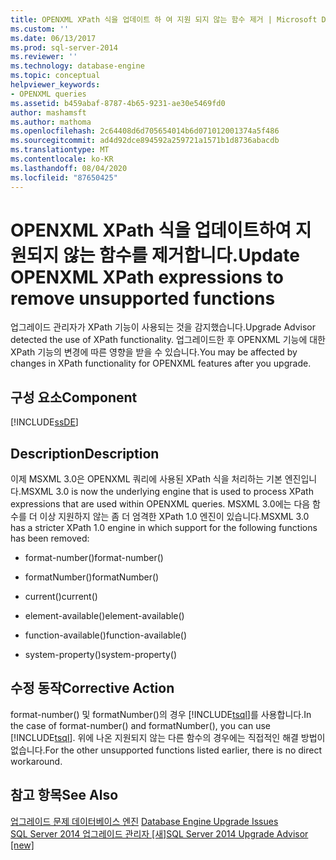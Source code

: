 ```yaml
---
title: OPENXML XPath 식을 업데이트 하 여 지원 되지 않는 함수 제거 | Microsoft Docs
ms.custom: ''
ms.date: 06/13/2017
ms.prod: sql-server-2014
ms.reviewer: ''
ms.technology: database-engine
ms.topic: conceptual
helpviewer_keywords:
- OPENXML queries
ms.assetid: b459abaf-8787-4b65-9231-ae30e5469fd0
author: mashamsft
ms.author: mathoma
ms.openlocfilehash: 2c64408d6d705654014b6d071012001374a5f486
ms.sourcegitcommit: ad4d92dce894592a259721a1571b1d8736abacdb
ms.translationtype: MT
ms.contentlocale: ko-KR
ms.lasthandoff: 08/04/2020
ms.locfileid: "87650425"
---
```

# <a name="update-openxml-xpath-expressions-to-remove-unsupported-functions"></a><span data-ttu-id="b9a16-102">OPENXML XPath 식을 업데이트하여 지원되지 않는 함수를 제거합니다.</span><span class="sxs-lookup"><span data-stu-id="b9a16-102">Update OPENXML XPath expressions to remove unsupported functions</span></span>
  <span data-ttu-id="b9a16-103">업그레이드 관리자가 XPath 기능이 사용되는 것을 감지했습니다.</span><span class="sxs-lookup"><span data-stu-id="b9a16-103">Upgrade Advisor detected the use of XPath functionality.</span></span> <span data-ttu-id="b9a16-104">업그레이드한 후 OPENXML 기능에 대한 XPath 기능의 변경에 따른 영향을 받을 수 있습니다.</span><span class="sxs-lookup"><span data-stu-id="b9a16-104">You may be affected by changes in XPath functionality for OPENXML features after you upgrade.</span></span>  
  
## <a name="component"></a><span data-ttu-id="b9a16-105">구성 요소</span><span class="sxs-lookup"><span data-stu-id="b9a16-105">Component</span></span>  
 [!INCLUDE[ssDE](../../includes/ssde-md.md)]  
  
## <a name="description"></a><span data-ttu-id="b9a16-106">Description</span><span class="sxs-lookup"><span data-stu-id="b9a16-106">Description</span></span>  
 <span data-ttu-id="b9a16-107">이제 MSXML 3.0은 OPENXML 쿼리에 사용된 XPath 식을 처리하는 기본 엔진입니다.</span><span class="sxs-lookup"><span data-stu-id="b9a16-107">MSXML 3.0 is now the underlying engine that is used to process XPath expressions that are used within OPENXML queries.</span></span> <span data-ttu-id="b9a16-108">MSXML 3.0에는 다음 함수를 더 이상 지원하지 않는 좀 더 엄격한 XPath 1.0 엔진이 있습니다.</span><span class="sxs-lookup"><span data-stu-id="b9a16-108">MSXML 3.0 has a stricter XPath 1.0 engine in which support for the following functions has been removed:</span></span>  
  
-   <span data-ttu-id="b9a16-109">format-number()</span><span class="sxs-lookup"><span data-stu-id="b9a16-109">format-number()</span></span>  
  
-   <span data-ttu-id="b9a16-110">formatNumber()</span><span class="sxs-lookup"><span data-stu-id="b9a16-110">formatNumber()</span></span>  
  
-   <span data-ttu-id="b9a16-111">current()</span><span class="sxs-lookup"><span data-stu-id="b9a16-111">current()</span></span>  
  
-   <span data-ttu-id="b9a16-112">element-available()</span><span class="sxs-lookup"><span data-stu-id="b9a16-112">element-available()</span></span>  
  
-   <span data-ttu-id="b9a16-113">function-available()</span><span class="sxs-lookup"><span data-stu-id="b9a16-113">function-available()</span></span>  
  
-   <span data-ttu-id="b9a16-114">system-property()</span><span class="sxs-lookup"><span data-stu-id="b9a16-114">system-property()</span></span>  
  
## <a name="corrective-action"></a><span data-ttu-id="b9a16-115">수정 동작</span><span class="sxs-lookup"><span data-stu-id="b9a16-115">Corrective Action</span></span>  
 <span data-ttu-id="b9a16-116">format-number() 및 formatNumber()의 경우 [!INCLUDE[tsql](../../includes/tsql-md.md)]를 사용합니다.</span><span class="sxs-lookup"><span data-stu-id="b9a16-116">In the case of format-number() and formatNumber(), you can use [!INCLUDE[tsql](../../includes/tsql-md.md)].</span></span> <span data-ttu-id="b9a16-117">위에 나온 지원되지 않는 다른 함수의 경우에는 직접적인 해결 방법이 없습니다.</span><span class="sxs-lookup"><span data-stu-id="b9a16-117">For the other unsupported functions listed earlier, there is no direct workaround.</span></span>  
  
## <a name="see-also"></a><span data-ttu-id="b9a16-118">참고 항목</span><span class="sxs-lookup"><span data-stu-id="b9a16-118">See Also</span></span>  
 <span data-ttu-id="b9a16-119">[업그레이드 문제 데이터베이스 엔진](../../../2014/sql-server/install/database-engine-upgrade-issues.md) </span><span class="sxs-lookup"><span data-stu-id="b9a16-119">[Database Engine Upgrade Issues](../../../2014/sql-server/install/database-engine-upgrade-issues.md) </span></span>  
 [<span data-ttu-id="b9a16-120">SQL Server 2014 업그레이드 관리자 &#91;새&#93;</span><span class="sxs-lookup"><span data-stu-id="b9a16-120">SQL Server 2014 Upgrade Advisor &#91;new&#93;</span></span>](sql-server-2014-upgrade-advisor.md)  
  
  

